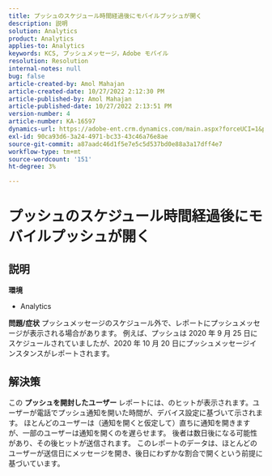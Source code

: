 ```yaml
---
title: プッシュのスケジュール時間経過後にモバイルプッシュが開く
description: 説明
solution: Analytics
product: Analytics
applies-to: Analytics
keywords: KCS, プッシュメッセージ，Adobe モバイル
resolution: Resolution
internal-notes: null
bug: false
article-created-by: Amol Mahajan
article-created-date: 10/27/2022 2:12:30 PM
article-published-by: Amol Mahajan
article-published-date: 10/27/2022 2:13:51 PM
version-number: 4
article-number: KA-16597
dynamics-url: https://adobe-ent.crm.dynamics.com/main.aspx?forceUCI=1&pagetype=entityrecord&etn=knowledgearticle&id=776f6962-0156-ed11-bba2-6045bd006793
exl-id: 90ca93d6-3a24-4971-bc33-43c46a76e8ae
source-git-commit: a87aadc46d1f5e7e5c5d537bd0e88a3a17dff4e7
workflow-type: tm+mt
source-wordcount: '151'
ht-degree: 3%

---
```


# プッシュのスケジュール時間経過後にモバイルプッシュが開く

## 説明

<b>環境</b>
- Analytics

<b>問題/症状</b>
プッシュメッセージのスケジュール外で、レポートにプッシュメッセージが表示される場合があります。 例えば、プッシュは 2020 年 9 月 25 日にスケジュールされていましたが、2020 年 10 月 20 日にプッシュメッセージインスタンスがレポートされます。


## 解決策


この <b>プッシュを開封したユーザー</b> レポートには、のヒットが表示されます。ユーザーが電話でプッシュ通知を開いた時間が、デバイス設定に基づいて示されます。 ほとんどのユーザーは（通知を開くと仮定して）直ちに通知を開きますが、一部のユーザーは通知を開くのを遅らせます。 後者は数日後になる可能性があり、その後ヒットが送信されます。 このレポートのデータは、ほとんどのユーザーが送信日にメッセージを開き、後日にわずかな割合で開くという前提に基づいています。
